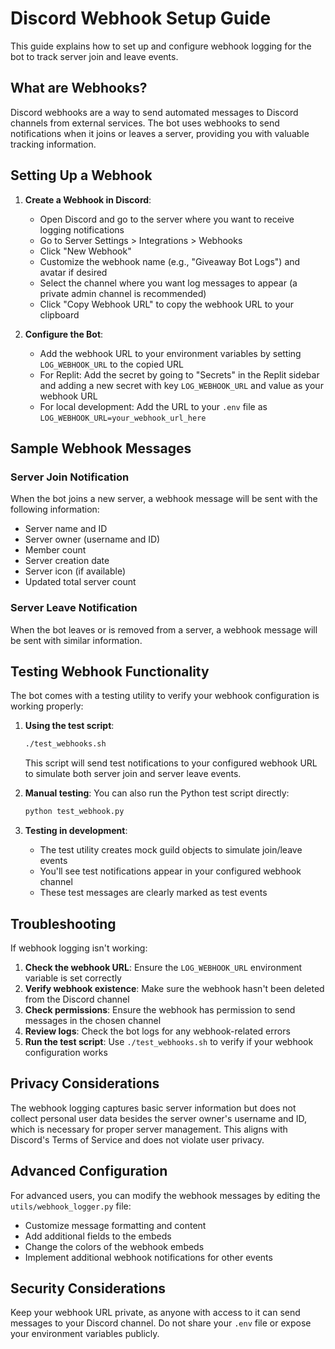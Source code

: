 # Discord Webhook Setup Guide

This guide explains how to set up and configure webhook logging for the bot to track server join and leave events.

## What are Webhooks?

Discord webhooks are a way to send automated messages to Discord channels from external services. The bot uses webhooks to send notifications when it joins or leaves a server, providing you with valuable tracking information.

## Setting Up a Webhook

1. **Create a Webhook in Discord**:
   - Open Discord and go to the server where you want to receive logging notifications
   - Go to Server Settings > Integrations > Webhooks
   - Click "New Webhook"
   - Customize the webhook name (e.g., "Giveaway Bot Logs") and avatar if desired
   - Select the channel where you want log messages to appear (a private admin channel is recommended)
   - Click "Copy Webhook URL" to copy the webhook URL to your clipboard

2. **Configure the Bot**:
   - Add the webhook URL to your environment variables by setting `LOG_WEBHOOK_URL` to the copied URL
   - For Replit: Add the secret by going to "Secrets" in the Replit sidebar and adding a new secret with key `LOG_WEBHOOK_URL` and value as your webhook URL
   - For local development: Add the URL to your `.env` file as `LOG_WEBHOOK_URL=your_webhook_url_here`

## Sample Webhook Messages

### Server Join Notification

When the bot joins a new server, a webhook message will be sent with the following information:

- Server name and ID
- Server owner (username and ID)
- Member count
- Server creation date
- Server icon (if available)
- Updated total server count

### Server Leave Notification

When the bot leaves or is removed from a server, a webhook message will be sent with similar information.

## Testing Webhook Functionality

The bot comes with a testing utility to verify your webhook configuration is working properly:

1. **Using the test script**:
   ```bash
   ./test_webhooks.sh
   ```
   This script will send test notifications to your configured webhook URL to simulate both server join and server leave events.

2. **Manual testing**:
   You can also run the Python test script directly:
   ```bash
   python test_webhook.py
   ```

3. **Testing in development**:
   - The test utility creates mock guild objects to simulate join/leave events
   - You'll see test notifications appear in your configured webhook channel
   - These test messages are clearly marked as test events

## Troubleshooting

If webhook logging isn't working:

1. **Check the webhook URL**: Ensure the `LOG_WEBHOOK_URL` environment variable is set correctly
2. **Verify webhook existence**: Make sure the webhook hasn't been deleted from the Discord channel
3. **Check permissions**: Ensure the webhook has permission to send messages in the chosen channel
4. **Review logs**: Check the bot logs for any webhook-related errors
5. **Run the test script**: Use `./test_webhooks.sh` to verify if your webhook configuration works

## Privacy Considerations

The webhook logging captures basic server information but does not collect personal user data besides the server owner's username and ID, which is necessary for proper server management. This aligns with Discord's Terms of Service and does not violate user privacy.

## Advanced Configuration

For advanced users, you can modify the webhook messages by editing the `utils/webhook_logger.py` file:

- Customize message formatting and content
- Add additional fields to the embeds
- Change the colors of the webhook embeds
- Implement additional webhook notifications for other events

## Security Considerations

Keep your webhook URL private, as anyone with access to it can send messages to your Discord channel. Do not share your `.env` file or expose your environment variables publicly.
